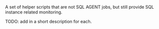 A set of helper scripts that are not SQL AGENT jobs, but still provide SQL instance related monitoring.

TODO: add in a short description for each.


